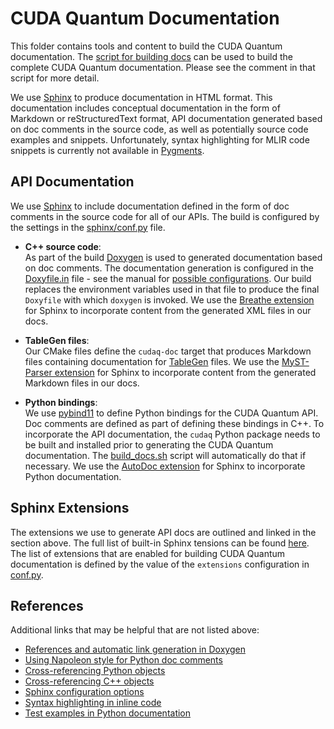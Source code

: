 # CUDA Quantum Documentation

This folder contains tools and content to build the CUDA Quantum documentation.
The [script for building docs](../scripts/build_docs.sh) can be used to build
the complete CUDA Quantum documentation. Please see the comment in that script
for more detail.

We use [Sphinx](https://www.sphinx-doc.org/) to produce documentation in HTML
format. This documentation includes conceptual documentation in the form of
Markdown or reStructuredText format, API documentation generated based on doc
comments in the source code, as well as potentially source code examples and
snippets. Unfortunately, syntax highlighting for MLIR code snippets is currently
not available in [Pygments](https://pygments.org/languages/).

## API Documentation

We use [Sphinx](https://www.sphinx-doc.org/) to include documentation defined in
the form of doc comments in the source code for all of our APIs. The build is
configured by the settings in the [sphinx/conf.py](./sphinx/conf.py) file.

- **C++ source code**: <br/>
  As part of the build [Doxygen](https://www.doxygen.org/) is used to generated
  documentation based on doc comments. The documentation generation is
  configured in the [Doxyfile.in](./Doxyfile.in) file - see the manual for
  [possible configurations](https://www.doxygen.nl/manual/config.html). Our
  build replaces the environment variables used in that file to produce the
  final `Doxyfile` with which `doxygen` is invoked. We use the [Breathe
  extension](https://breathe.readthedocs.io/) for Sphinx to incorporate content
  from the generated XML files in our docs.

- **TableGen files**: <br/>
  Our CMake files define the `cudaq-doc` target that produces Markdown files
  containing documentation for
  [TableGen](https://llvm.org/docs/TableGen/index.html) files. We use the
  [MyST-Parser extension](https://myst-parser.readthedocs.io/) for Sphinx to
  incorporate content from the generated Markdown files in our docs.

- **Python bindings**: <br/>
  We use [pybind11](https://github.com/pybind/pybind11) to define Python
  bindings for the CUDA Quantum API. Doc comments are defined as part of
  defining these bindings in C++. To incorporate the API documentation, the
  `cudaq` Python package needs to be built and installed prior to generating the
  CUDA Quantum documentation. The [build_docs.sh](../scripts/build_docs.sh)
  script will automatically do that if necessary. We use the [AutoDoc
  extension](https://www.sphinx-doc.org/en/master/usage/extensions/autodoc.html)
  for Sphinx to incorporate Python documentation.

## Sphinx Extensions

The extensions we use to generate API docs are outlined and linked in the
section above. The full list of built-in Sphinx tensions can be found
[here](https://www.sphinx-doc.org/en/master/usage/extensions/index.html). The
list of extensions that are enabled for building CUDA Quantum documentation is
defined by the value of the `extensions` configuration in
[conf.py](./sphinx/conf.py).

## References

Additional links that may be helpful that are not listed above:

- [References and automatic link generation in
  Doxygen](https://www.star.bnl.gov/public/comp/sofi/doxygen/autolink.html)
- [Using Napoleon style for Python doc
  comments](https://docs.softwareheritage.org/devel/contributing/sphinx.html)
- [Cross-referencing Python
  objects](https://www.sphinx-doc.org/en/master/usage/restructuredtext/domains.html#cross-referencing-python-objects)
- [Cross-referencing C++
  objects](https://www.sphinx-doc.org/en/master/usage/restructuredtext/domains.html#cross-referencing)
- [Sphinx configuration
  options](https://www.sphinx-doc.org/en/master/usage/configuration.html)
- [Syntax highlighting in inline
  code](https://sphinxawesome.xyz/demo/inline-code/#syntax-highlighting-in-inline-code)
- [Test examples in Python
  documentation](https://docs.python.org/3/library/doctest.html)
